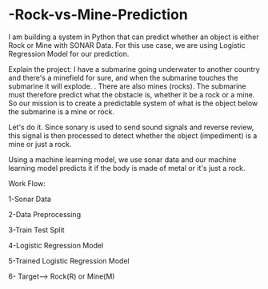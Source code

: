 # -Rock-vs-Mine-Prediction

I am building a system in Python that can predict whether an object is either Rock or Mine with SONAR Data. For this use case, we are using Logistic Regression Model for our prediction. 

Explain the project:
I have a submarine going underwater to another country and there's a minefield for sure, and when the submarine touches the submarine it will explode.
. There are also mines (rocks). The submarine must therefore predict what the obstacle is, whether it be a rock or a mine. So our mission is to create a predictable system of what is the object below the submarine is a mine or rock.

Let's do it.
Since sonary is used to send sound signals and reverse review, this signal is then processed to detect whether the object (impediment) is a mine or just a rock.

Using a machine learning model, we use sonar data and our machine learning model predicts it if the body is made of metal or it's just a rock.


Work Flow:


1-Sonar Data

2-Data Preprocessing

3-Train Test Split

4-Logistic Regression Model

5-Trained Logistic Regression Model

6- Target--> Rock(R) or Mine(M)
